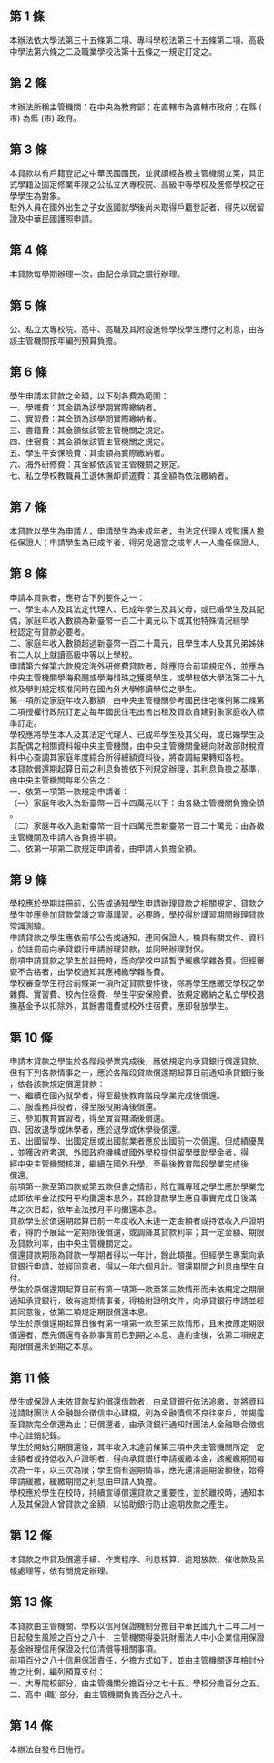 第 1 條
-------
本辦法依大學法第三十五條第二項、專科學校法第三十五條第二項、高級  
中學法第六條之二及職業學校法第十五條之一規定訂定之。

第 2 條
-------
本辦法所稱主管機關：在中央為教育部；在直轄市為直轄市政府；在縣 (  
市) 為縣 (市) 政府。

第 3 條
-------
本貸款以有戶籍登記之中華民國國民，並就讀經各級主管機關立案，具正  
式學籍及固定修業年限之公私立大專校院、高級中等學校及進修學校之在  
學學生為對象。  
駐外人員在國外出生之子女返國就學後尚未取得戶籍登記者，得先以居留  
證及中華民國護照申請。

第 4 條
-------
本貸款每學期辦理一次，由配合承貸之銀行辦理。

第 5 條
-------
公、私立大專校院、高中、高職及其附設進修學校學生應付之利息，由各  
該主管機關按年編列預算負擔。

第 6 條
-------
學生申請本貸款之金額，以下列各費為範圍：  
一、學雜費：其金額為該學期實際繳納者。  
二、實習費：其金額為該學期實際繳納者。  
三、書籍費：其金額依該管主管機關之規定。  
四、住宿費：其金額依該管主管機關之規定。  
五、學生平安保險費：其金額為實際繳納者。  
六、海外研修費：其金額依該管主管機關之規定。  
七、私立學校教職員工退休撫卹資遣費：其金額為依法繳納者。

第 7 條
-------
本貸款以學生為申請人，申請學生為未成年者，由法定代理人或監護人擔  
任保證人；申請學生為已成年者，得另覓適當之成年人一人擔任保證人。

第 8 條
-------
申請本貸款者，應符合下列要件之一：  
一、學生本人及其法定代理人、已成年學生及其父母，或已婚學生及其配  
    偶，家庭年收入數額為新臺幣一百二十萬元以下或其他特殊情況經學  
    校認定有貸款必要者。  
二、家庭年收入數額超過新臺幣一百二十萬元，且學生本人及其兄弟姊妹  
    有二人以上就讀高級中等以上學校。  
申請第六條第六款規定海外研修費貸款者，除應符合前項規定外，並應為  
中央主管機關學海飛颺或學海惜珠之獲獎學生，或學校依大學法第二十九  
條及學則規定核准同時在國內外大學修讀學位之學生。  
第一項所定家庭年收入數額，由中央主管機關參考國民住宅條例第二條第  
二項授權行政院訂定之每年國民住宅出售出租及貸款自建對象家庭收入標  
準訂定。  
學校應將學生本人及其法定代理人、已成年學生及其父母，或已婚學生及  
其配偶之相關資料報中央主管機關，由中央主管機關彙總向財政部財稅資  
料中心查調其家庭年度綜合所得總額資料後，將查調結果轉知各校。  
本貸款償還期起算日前之利息負擔依下列規定辦理，其利息負擔之基準，  
由中央主管機關每年公告之：  
一、依第一項第一款規定申請者：  
（一）家庭年收入為新臺幣一百十四萬元以下：由各級主管機關負擔全額  
      。  
（二）家庭年收入逾新臺幣一百十四萬元至新臺幣一百二十萬元：由各級  
      主管機關及申請人各負擔半額。  
二、依第一項第二款規定申請者，由申請人負擔全額。

第 9 條
-------
學校應於學期註冊前，公告或通知學生申請辦理貸款之相關規定，貸款之  
學生並應參加貸款常識之宣導講習，必要時，學校得於講習期間辦理貸款  
常識測驗。  
申請貸款之學生應依前項公告或通知，連同保證人，檢具有關文件、資料  
，於註冊前向承貸銀行申請辦理貸款，並同時辦理對保。  
前項申請貸款之學生於註冊時，應向學校申請暫予緩繳學雜各費。但經審  
查不合格者，由學校通知其應補繳學雜各費。  
學校審查學生符合前條第一項所定貸款要件後，除將學生應繳交學校之學  
雜費、實習費、校內住宿費、學生平安保險費、依規定繳納之私立學校退  
撫基金予以扣除外，其餘書籍費或校外住宿費，應即發放學生。

第 10 條
--------
申請本貸款之學生於各階段學業完成後，應依規定向承貸銀行償還貸款。  
但有下列各款情事之一，應於各階段貸款償還期起算日前通知承貸銀行後  
，依各該款規定償還貸款：  
一、繼續在國內就學者，得至最後教育階段學業完成後償還。  
二、服義務兵役者，得至服役期滿後償還。  
三、參加教育實習者，得至實習期滿後償還。  
四、因故退學或休學者，應於退學或休學後償還。  
五、出國留學、出國定居或出國就業者應於出國前一次償還。但成績優異  
    ，並獲政府考選、外國政府機構或國外學校提供留學獎助學金者，得  
    經中央主管機關核准，繼續在國外升學，至最後教育階段學業完成後  
    償還。  
前項第一款至第四款或第五款但書之情形，除在職專班之學生應於學業完  
成即依年金法按月平均攤還本息外，其餘貸款學生應自事實完成日後滿一  
年之次日起，依年金法按月平均攤還本息。  
貸款學生於償還期起算日前一年度收入未達一定金額者或持低收入戶證明  
者，得酌予展延一定期限後償還，或調降其貸款利率；其一定金額、期限  
及貸款利率，由中央主管機關定之。  
償還貸款期限為貸款一學期者得以一年計，餘此類推。但經學生專案向承  
貸銀行申請，並經同意者，得以一年六個月計。償還期間之利息由學生自  
付。  
學生於原償還期起算日前有第一項第一款至第三款情形而未依規定之期限  
通知承貸銀行，致有逾期情事者，得檢附證明文件，向承貸銀行申請並經  
其同意後，依第二項規定期限償還本息。  
學生於原償還期起算日後有第一項第一款至第三款情形，且未按原定期限  
償還者，應先償還有各款事實前已到期之本息、違約金後，依第二項規定  
期限償還未到期之本息。

第 11 條
--------
學生或保證人未依貸款契約償還借款者，由承貸銀行依法追繳，並將資料  
送請財團法人金融聯合徵信中心建檔，列為金融債信不良往來戶，並揭露  
至貸款完全償還為止；已償還者，由承貸銀行通知財團法人金融聯合徵信  
中心註銷紀錄。  
學生於開始分期償還後，其年收入未達前條第三項中央主管機關所定一定  
金額者或持低收入戶證明者，得向承貸銀行申請緩繳本金，該緩繳期間每  
次為一年，以三次為限；學生倘有逾期情事，應先還清逾期金額後，始得  
申請緩繳，緩繳期間之利息由申請人負擔。  
學校應於學生在校時，持續宣導償還貸款之重要性，並於離校時，通知本  
人及其保證人曾貸款之金額，以協助銀行防止逾期放款之產生。

第 12 條
--------
本貸款之申貸及償還手續、作業程序、利息核算、逾期放款、催收款及呆  
帳處理等，依有關規定辦理。

第 13 條
--------
本貸款由主管機關、學校以信用保證機制分擔自中華民國九十二年二月一  
日起發生風險之百分之八十，主管機關得委託財團法人中小企業信用保證  
基金辦理信用保證及代位清償等相關事項。  
前項百分之八十信用保證責任，分擔方式如下，並由主管機關逐年檢討分  
擔之比例，編列預算支付：  
一、大專院校部分，由主管機關分擔百分之七十五，學校分擔百分之五。  
二、高中 (職) 部分，由主管機關負擔百分之八十。

第 14 條
--------
本辦法自發布日施行。

